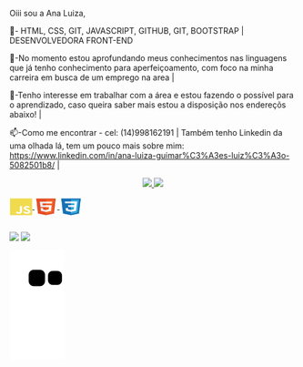 Oiii sou a Ana Luiza,

👀- HTML, CSS, GIT, JAVASCRIPT, GITHUB, GIT, BOOTSTRAP | DESENVOLVEDORA FRONT-END

🌱-No momento estou aprofundando meus conhecimentos nas linguagens que já tenho conhecimento para aperfeiçoamento, com foco na minha carreira em busca de um emprego na area |

💞️-Tenho interesse em trabalhar com a área e estou fazendo o possível para o aprendizado, caso queira saber mais estou a disposição nos endereçõs abaixo! |

📫-Como me encontrar - cel: (14)998162191 |
Também tenho Linkedin da uma olhada lá, tem um pouco mais sobre mim: https://www.linkedin.com/in/ana-luiza-guimar%C3%A3es-luiz%C3%A3o-5082501b8/ |

<div align="center">
  <a href="https://github.com/analuiza2102">
  <img height="180em" src="https://github-readme-stats.vercel.app/api?username=analuiza2102&show_icons=true&theme=cobalt&include_all_commits=false&count_private=true"/>
  <img height="180em" src="https://github-readme-stats.vercel.app/api/top-langs/?username=analuiza2102&layout=compact&langs_count=7&theme=cobalt"/>
</div>

<div style="display: inline_block"><br>
  <img align="center" alt="Ana-Js" height="30" width="40" src="https://raw.githubusercontent.com/devicons/devicon/master/icons/javascript/javascript-plain.svg">
  <img align="center" alt="Ana-HTML" height="30" width="40" src="https://raw.githubusercontent.com/devicons/devicon/master/icons/html5/html5-original.svg">
  <img align="center" alt="Ana-CSS" height="30" width="40" src="https://raw.githubusercontent.com/devicons/devicon/master/icons/css3/css3-original.svg">
</div>

##

<div> 
  <a href = "mailto:contatoaninhaguiiimaraes2102@gmail.com"><img src="https://img.shields.io/badge/-Gmail-%23333?style=for-the-badge&logo=gmail&logoColor=white" target="_blank"></a>
  <a href="https://www.linkedin.com/in/ana-luiza-guimar%C3%A3es-luiz%C3%A3o-5082501b8/" target="_blank"><img src="https://img.shields.io/badge/-LinkedIn-%230077B5?style=for-the-badge&logo=linkedin&logoColor=white" target="_blank"></a> 
  </div>
  
  ![Snake animation](https://github.com/analuiza2102/analuiza2102/blob/output/github-contribution-grid-snake.svg)
  
